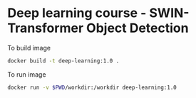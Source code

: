 # Deep learning course - SWIN-Transformer Object Detection

To build image
```sh
docker build -t deep-learning:1.0 .
```

To run image

```sh
docker run -v $PWD/workdir:/workdir deep-learning:1.0
```